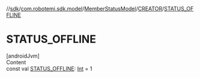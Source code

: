 //[sdk](../../../../index.md)/[com.robotemi.sdk.model](../../index.md)/[MemberStatusModel](../index.md)/[CREATOR](index.md)/[STATUS_OFFLINE](-s-t-a-t-u-s_-o-f-f-l-i-n-e.md)



# STATUS_OFFLINE  
[androidJvm]  
Content  
const val [STATUS_OFFLINE](-s-t-a-t-u-s_-o-f-f-l-i-n-e.md): [Int](https://kotlinlang.org/api/latest/jvm/stdlib/kotlin/-int/index.html) = 1  




